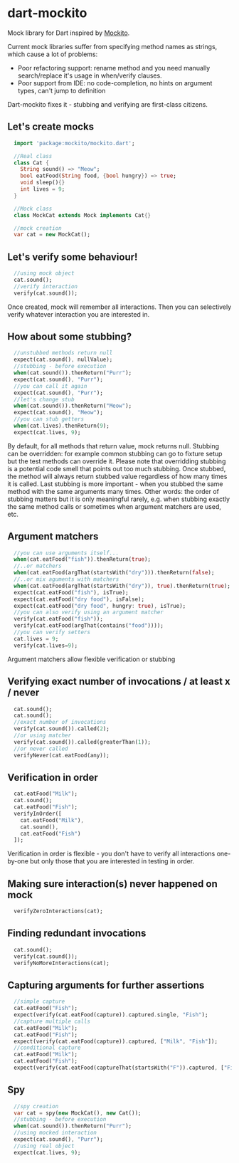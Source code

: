 dart-mockito
============

Mock library for Dart inspired by [Mockito](https://code.google.com/p/mockito/).

Current mock libraries suffer from specifying method names as strings, which cause a lot of problems:
  * Poor refactoring support: rename method and you need manually search/replace it's usage in when/verify clauses.
  * Poor support from IDE: no code-completion, no hints on argument types, can't jump to definition

Dart-mockito fixes it - stubbing and verifying are first-class citizens.

## Let's create mocks
```dart
  import 'package:mockito/mockito.dart';

  //Real class
  class Cat {
    String sound() => "Meow";
    bool eatFood(String food, {bool hungry}) => true;
    void sleep(){}
    int lives = 9;
  }

  //Mock class
  class MockCat extends Mock implements Cat{}

  //mock creation
  var cat = new MockCat();
```

## Let's verify some behaviour!
```dart
  //using mock object
  cat.sound();
  //verify interaction
  verify(cat.sound());
```
Once created, mock will remember all interactions. Then you can selectively verify whatever interaction you are interested in.

## How about some stubbing?
```dart
  //unstubbed methods return null
  expect(cat.sound(), nullValue);
  //stubbing - before execution
  when(cat.sound()).thenReturn("Purr");
  expect(cat.sound(), "Purr");
  //you can call it again
  expect(cat.sound(), "Purr");
  //let's change stub
  when(cat.sound()).thenReturn("Meow");
  expect(cat.sound(), "Meow");
  //you can stub getters
  when(cat.lives).thenReturn(9);
  expect(cat.lives, 9);
```

By default, for all methods that return value, mock returns null.
Stubbing can be overridden: for example common stubbing can go to fixture setup but the test methods can override it. Please note that overridding stubbing is a potential code smell that points out too much stubbing.
Once stubbed, the method will always return stubbed value regardless of how many times it is called.
Last stubbing is more important - when you stubbed the same method with the same arguments many times. Other words: the order of stubbing matters but it is only meaningful rarely, e.g. when stubbing exactly the same method calls or sometimes when argument matchers are used, etc.

## Argument matchers
```dart
  //you can use arguments itself...
  when(cat.eatFood("fish")).thenReturn(true);
  //..or matchers
  when(cat.eatFood(argThat(startsWith("dry"))).thenReturn(false);
  //..or mix aguments with matchers
  when(cat.eatFood(argThat(startsWith("dry")), true).thenReturn(true);
  expect(cat.eatFood("fish"), isTrue);
  expect(cat.eatFood("dry food"), isFalse);
  expect(cat.eatFood("dry food", hungry: true), isTrue);
  //you can also verify using an argument matcher
  verify(cat.eatFood("fish"));
  verify(cat.eatFood(argThat(contains("food"))));
  //you can verify setters
  cat.lives = 9;
  verify(cat.lives=9);
```
Argument matchers allow flexible verification or stubbing

## Verifying exact number of invocations / at least x / never
```dart
  cat.sound();
  cat.sound();
  //exact number of invocations
  verify(cat.sound()).called(2);
  //or using matcher
  verify(cat.sound()).called(greaterThan(1));
  //or never called
  verifyNever(cat.eatFood(any));
```
## Verification in order
```dart
  cat.eatFood("Milk");
  cat.sound();
  cat.eatFood("Fish");
  verifyInOrder([
    cat.eatFood("Milk"),
    cat.sound(),
    cat.eatFood("Fish")
  ]);
```
Verification in order is flexible - you don't have to verify all interactions one-by-one but only those that you are interested in testing in order.

## Making sure interaction(s) never happened on mock
```dart
  verifyZeroInteractions(cat);
```
## Finding redundant invocations
```dart
  cat.sound();
  verify(cat.sound());
  verifyNoMoreInteractions(cat);
```
## Capturing arguments for further assertions
```dart
  //simple capture
  cat.eatFood("Fish");
  expect(verify(cat.eatFood(capture)).captured.single, "Fish");
  //capture multiple calls
  cat.eatFood("Milk");
  cat.eatFood("Fish");
  expect(verify(cat.eatFood(capture)).captured, ["Milk", "Fish"]);
  //conditional capture
  cat.eatFood("Milk");
  cat.eatFood("Fish");
  expect(verify(cat.eatFood(captureThat(startsWith("F")).captured, ["Fish"]);
```
## Spy
```dart
  //spy creation
  var cat = spy(new MockCat(), new Cat());
  //stubbing - before execution
  when(cat.sound()).thenReturn("Purr");
  //using mocked interaction
  expect(cat.sound(), "Purr");  
  //using real object
  expect(cat.lives, 9);   
```
